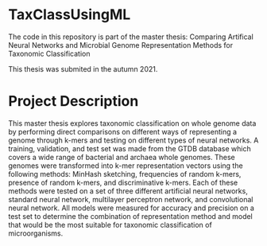 # TaxClassUsingML
The code in this repository is part of the master thesis: Comparing Artifical Neural Networks and Microbial Genome Representation Methods for Taxonomic Classification

This thesis was submited in the autumn 2021.

# Project Description

This master thesis explores taxonomic classification on whole genome data by performing direct comparisons on different ways of representing a genome through k-mers and 
testing on different types of neural networks. A training, validation, and test set was made from the GTDB database which covers a wide range of bacterial and archaea 
whole genomes. These genomes were transformed into k-mer representation vectors using the following methods: MinHash sketching, frequencies of random k-mers, presence of 
random k-mers, and discriminative k-mers. Each of these methods were tested on a set of three different artificial neural networks, standard neural network, multilayer 
perceptron network, and convolutional neural network. All models were measured for accuracy and precision on a test set to determine the combination of representation 
method and model that would be the most suitable for taxonomic classification of microorganisms.
